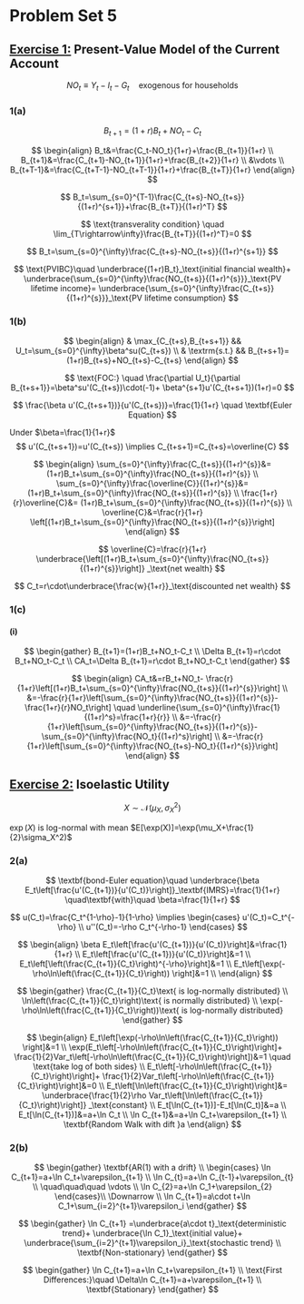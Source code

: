 # Problem Set 5

## <u>Exercise 1:</u> Present-Value Model of the Current Account

$$
NO_t\equiv Y_t-I_t-G_t \quad \text{exogenous for households}
$$

### 1(a)

$$
B_{t+1}=(1+r)B_t+NO_t-C_t
$$

$$
\begin{align}
B_t&=\frac{C_t-NO_t}{1+r}+\frac{B_{t+1}}{1+r} \\
B_{t+1}&=\frac{C_{t+1}-NO_{t+1}}{1+r}+\frac{B_{t+2}}{1+r} \\
&\vdots \\
B_{t+T-1}&=\frac{C_{t+T-1}-NO_{t+T-1}}{1+r}+\frac{B_{t+T}}{1+r}
\end{align}
$$

$$
B_t=\sum_{s=0}^{T-1}\frac{C_{t+s}-NO_{t+s}}{(1+r)^{s+1}}+\frac{B_{t+T}}{(1+r)^T}
$$

$$
\text{transverality condition} \quad 
\lim_{T\rightarrow\infty}\frac{B_{t+T}}{(1+r)^T}=0
$$

$$
B_t=\sum_{s=0}^{\infty}\frac{C_{t+s}-NO_{t+s}}{(1+r)^{s+1}}
$$

$$
\text{PVIBC}\quad
\underbrace{(1+r)B_t}_\text{initial financial wealth}+
\underbrace{\sum_{s=0}^{\infty}\frac{NO_{t+s}}{(1+r)^{s}}}_\text{PV lifetime income}=
\underbrace{\sum_{s=0}^{\infty}\frac{C_{t+s}}{(1+r)^{s}}}_\text{PV lifetime consumption}
$$

### 1(b)

$$
\begin{align}
& \max_{C_{t+s},B_{t+s+1}} && U_t=\sum_{s=0}^{\infty}\beta^su(C_{t+s}) \\
& \textrm{s.t.} && B_{t+s+1}=(1+r)B_{t+s}+NO_{t+s}-C_{t+s}
\end{align}
$$

$$
\text{FOC:}
\quad
\frac{\partial U_t}{\partial B_{t+s+1}}=\beta^su'(C_{t+s})\cdot(-1)+
\beta^{s+1}u'(C_{t+s+1})(1+r)=0
$$

$$
\frac{\beta u'(C_{t+s+1})}{u'(C_{t+s})}=\frac{1}{1+r} \quad \textbf{Euler Equation}
$$

Under $\beta=\frac{1}{1+r}$
$$
u'(C_{t+s+1})=u'(C_{t+s}) \implies C_{t+s+1}=C_{t+s}=\overline{C}
$$

$$
\begin{align}
\sum_{s=0}^{\infty}\frac{C_{t+s}}{(1+r)^{s}}&=
(1+r)B_t+\sum_{s=0}^{\infty}\frac{NO_{t+s}}{(1+r)^{s}} \\
\sum_{s=0}^{\infty}\frac{\overline{C}}{(1+r)^{s}}&=
(1+r)B_t+\sum_{s=0}^{\infty}\frac{NO_{t+s}}{(1+r)^{s}} \\
\frac{1+r}{r}\overline{C}&=
(1+r)B_t+\sum_{s=0}^{\infty}\frac{NO_{t+s}}{(1+r)^{s}} \\
\overline{C}&=\frac{r}{1+r}
\left[(1+r)B_t+\sum_{s=0}^{\infty}\frac{NO_{t+s}}{(1+r)^{s}}\right]
\end{align}
$$

$$
\overline{C}=\frac{r}{1+r}
\underbrace{\left[(1+r)B_t+\sum_{s=0}^{\infty}\frac{NO_{t+s}}{(1+r)^{s}}\right]}
_\text{net wealth}
$$

$$
C_t=r\cdot\underbrace{\frac{w}{1+r}}_\text{discounted net wealth}
$$

### 1(c)

#### (i)

$$
\begin{gather}
B_{t+1}=(1+r)B_t+NO_t-C_t \\
\Delta B_{t+1}=r\cdot B_t+NO_t-C_t \\
CA_t=\Delta B_{t+1}=r\cdot B_t+NO_t-C_t
\end{gather}
$$

$$
\begin{align}
CA_t&=rB_t+NO_t-
\frac{r}{1+r}\left[(1+r)B_t+\sum_{s=0}^{\infty}\frac{NO_{t+s}}{(1+r)^{s}}\right] \\
&=-\frac{r}{1+r}\left[\sum_{s=0}^{\infty}\frac{NO_{t+s}}{(1+r)^{s}}-
\frac{1+r}{r}NO_t\right] \quad 
\underline{\sum_{s=0}^{\infty}\frac{1}{(1+r)^s}=\frac{1+r}{r}} \\
&=-\frac{r}{1+r}\left[\sum_{s=0}^{\infty}\frac{NO_{t+s}}{(1+r)^{s}}-
\sum_{s=0}^{\infty}\frac{NO_t}{(1+r)^s}\right] \\
&=-\frac{r}{1+r}\left[\sum_{s=0}^{\infty}\frac{NO_{t+s}-NO_t}{(1+r)^{s}}\right]
\end{align}
$$

## <u>Exercise 2:</u> Isoelastic Utility

$$
X \sim \mathcal{N}(\mu_X,\sigma_X^2)
$$

$\exp(X)$  is log-normal with mean $E[\exp(X)]=\exp(\mu_X+\frac{1}{2}\sigma_X^2)$ 

### 2(a)

$$
\textbf{bond-Euler equation}\quad 
\underbrace{\beta E_t\left[\frac{u'(C_{t+1})}{u'(C_t)}\right]}_\textbf{IMRS}=\frac{1}{1+r} 
\quad\textbf{with}\quad \beta=\frac{1}{1+r}
$$

$$
u(C_t)=\frac{C_t^{1-\rho}-1}{1-\rho} \implies 
\begin{cases}
u'(C_t)=C_t^{-\rho} \\
u''(C_t)=-\rho C_t^{-\rho-1}
\end{cases}
$$

$$
\begin{align}
\beta E_t\left[\frac{u'(C_{t+1})}{u'(C_t)}\right]&=\frac{1}{1+r} \\
E_t\left[\frac{u'(C_{t+1})}{u'(C_t)}\right]&=1 \\
E_t\left[\left(\frac{C_{t+1}}{C_t}\right)^{-\rho}\right]&=1 \\
E_t\left[\exp(-\rho\ln\left(\frac{C_{t+1}}{C_t}\right)) \right]&=1 \\
\end{align}
$$

$$
\begin{gather}
\frac{C_{t+1}}{C_t}\text{ is log-normally distributed} \\
\ln\left(\frac{C_{t+1}}{C_t}\right)\text{ is normally distributed} \\
\exp(-\rho\ln\left(\frac{C_{t+1}}{C_t}\right))\text{ is log-normally distributed}
\end{gather}
$$

$$
\begin{align}
E_t\left[\exp(-\rho\ln\left(\frac{C_{t+1}}{C_t}\right)) \right]&=1 \\
\exp(E_t\left[-\rho\ln\left(\frac{C_{t+1}}{C_t}\right)\right]+
\frac{1}{2}Var_t\left[-\rho\ln\left(\frac{C_{t+1}}{C_t}\right)\right])&=1 
\quad \text{take log of both sides} \\
E_t\left[-\rho\ln\left(\frac{C_{t+1}}{C_t}\right)\right]+
\frac{1}{2}Var_t\left[-\rho\ln\left(\frac{C_{t+1}}{C_t}\right)\right]&=0 \\
E_t\left[\ln\left(\frac{C_{t+1}}{C_t}\right)\right]&=
\underbrace{\frac{1}{2}\rho Var_t\left[\ln\left(\frac{C_{t+1}}{C_t}\right)\right]}
_\text{constant} \\
E_t[\ln(C_{t+1})]-E_t[\ln(C_t)]&=a \\
E_t[\ln(C_{t+1})]&=a+\ln C_t \\
\ln C_{t+1}&=a+\ln C_t+\varepsilon_{t+1} \\
\textbf{Random Walk with dift }a
\end{align}
$$

### 2(b)

$$
\begin{gather}
\textbf{AR(1) with a drift} \\
\begin{cases}
\ln C_{t+1}=a+\ln C_t+\varepsilon_{t+1} \\
\ln C_{t}=a+\ln C_{t-1}+\varepsilon_{t} \\
\quad\quad\quad  \vdots \\
\ln C_{2}=a+\ln C_1+\varepsilon_{2} 
\end{cases}\\
\Downarrow \\
\ln C_{t+1}=a\cdot t+\ln C_1+\sum_{i=2}^{t+1}\varepsilon_i
\end{gather}
$$

$$
\begin{gather}
\ln C_{t+1}
=\underbrace{a\cdot t}_\text{deterministic trend}+
\underbrace{\ln C_1}_\text{initial value}+
\underbrace{\sum_{i=2}^{t+1}\varepsilon_i}_\text{stochastic trend} \\
\textbf{Non-stationary}
\end{gather}
$$

$$
\begin{gather}
\ln C_{t+1}=a+\ln C_t+\varepsilon_{t+1} \\
\text{First Differences:}\quad \Delta\ln C_{t+1}=a+\varepsilon_{t+1} \\
\textbf{Stationary}
\end{gather}
$$

